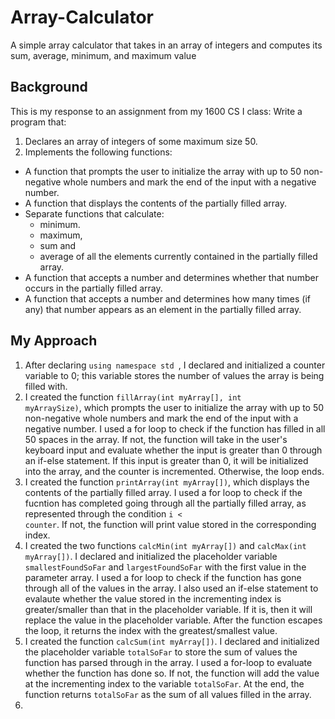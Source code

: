 # Array-Calculator
A simple array calculator that takes in an array of integers and computes its sum, average, minimum, and maximum value

## Background
This is my response to an assignment from my 1600 CS I class: Write a program that:
1. Declares an array of integers of some maximum size 50.
2. Implements the following functions:
  - A function that prompts the user to initialize the array with up to 50 non-negative whole numbers and mark the end of the input with a negative number. 
  - A function that displays the contents of the partially filled array.
  - Separate functions that calculate: 
    - minimum.
    - maximum, 
    - sum and 
    - average of all the elements currently contained in the partially filled array. 
  - A function that accepts a number and determines whether that number occurs in the partially filled array.
  - A function that accepts a number and determines how many times (if any) that number appears as an element in the partially filled array.

## My Approach
1. After declaring <code>using namespace std </code>, I declared and initialized a counter variable to 0; this variable stores the number of values the array is being filled with. 
2. I created the function <code>fillArray(int  myArray[], int myArraySize)</code>, which prompts the user to initialize the array with up to 50 non-negative whole numbers and mark the end of the input with a negative number. I used a for loop to check if the function has filled in all 50 spaces in the array. If not, the function will take in the user's keyboard input and evaluate whether the input is greater than 0 through an if-else statement. If this input is greater than 0, it will be initialized into the array, and the counter is incremented. Otherwise, the loop ends.
3. I created the function <code>printArray(int myArray[])</code>, which displays the contents of the partially filled array. I used a for loop to check if the fucntion has completed going through all the partially filled array, as represented through the condition <code>i < counter</code>. If not, the function will print value stored in the corresponding index.
4. I created the two functions <code>calcMin(int myArray[])</code> and <code>calcMax(int myArray[])</code>. I declared and initialized the placeholder variable <code>smallestFoundSoFar</code> and <code>largestFoundSoFar</code> with the first value in the parameter array. I used a for loop to check if the function has gone through all of the values in the array. I also used an if-else statement to evalaute whether the value stored in the incrementing index is greater/smaller than that in the placeholder variable. If it is, then it will replace the value in the placeholder variable. After the function escapes the loop, it returns the index with the greatest/smallest value.
5. I created the function <code>calcSum(int myArray[])</code>. I declared and initialized the placeholder variable <code>totalSoFar</code> to store the sum of values the function has parsed through in the array. I used a for-loop to evaluate whether the function has done so. If not, the function will add the value at the incrementing index to the variable <code>totalSoFar</code>. At the end, the function returns <code>totalSoFar</code> as the sum of all values filled in the array.
6. 



